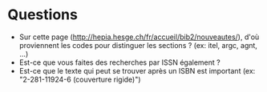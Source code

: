 # Questions
- Sur cette page (http://hepia.hesge.ch/fr/accueil/bib2/nouveautes/), d'où proviennent les codes pour distinguer les sections ? (ex: itel, argc, agnt, ...)
- Est-ce que vous faites des recherches par ISSN également ?
- Est-ce que le texte qui peut se trouver après un ISBN est important (ex: "2-281-11924-6 (couverture rigide)")
